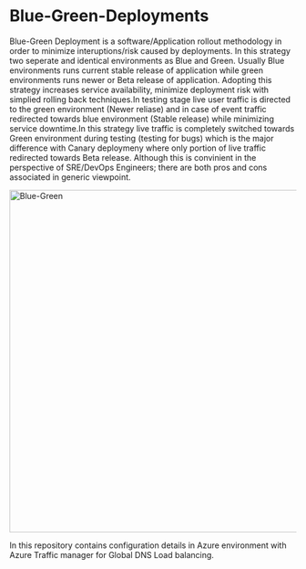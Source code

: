 # Blue-Green-Deployments

Blue-Green Deployment is a software/Application rollout methodology in order to minimize interuptions/risk caused by deployments. In this strategy two seperate and identical environments as Blue and Green. Usually Blue environments runs current stable release of application while green environments runs newer or Beta release of application. Adopting this strategy increases service availability, minimize deployment risk with simplied rolling back techniques.In testing stage live user traffic is directed to the green environment (Newer reliase) and in case of event traffic redirected towards blue environment (Stable release) while minimizing service downtime.In this strategy live traffic is completely switched towards Green environment during testing (testing for bugs) which is the major difference with Canary deploymeny where only portion of live traffic redirected towards Beta release. Although this is convinient in the perspective of SRE/DevOps Engineers; there are both pros and cons associated in generic viewpoint. 

<img src="https://miro.medium.com/max/1200/1*CvzbdfO9sLeNn_YZfJxu2g.png" alt="Blue-Green" style="width:600px;" align="center">

In this repository contains configuration details in Azure environment with Azure Traffic manager for Global DNS Load balancing.
